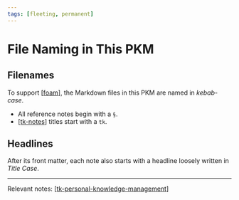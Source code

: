 ```yaml
---
tags: [fleeting, permanent]
---
```


# File Naming in This PKM

## Filenames

To support [[foam]], the Markdown files in this PKM are named in *kebab-case*. 

- All reference notes begin with a `§`.
- [[tk-notes]] titles start with a `tk`.

## Headlines

After its front matter, each note also starts with a headline loosely written in *Title Case*.

---
Relevant notes: [[tk-personal-knowledge-management]]

[//begin]: # "Autogenerated link references for markdown compatibility"
[foam]: foam "Foam"
[tk-notes]: tk-notes "TK Notes"
[tk-personal-knowledge-management]: tk-personal-knowledge-management "TK Personal Knowledge Management"
[//end]: # "Autogenerated link references"